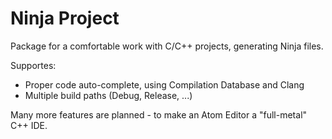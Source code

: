 # Ninja Project

Package for a comfortable work with C/C++ projects, generating Ninja files.

Supportes:

  * Proper code auto-complete, using Compilation Database and Clang
  * Multiple build paths (Debug, Release, ...)

Many more features are planned - to make an Atom Editor a "full-metal" C++ IDE.
